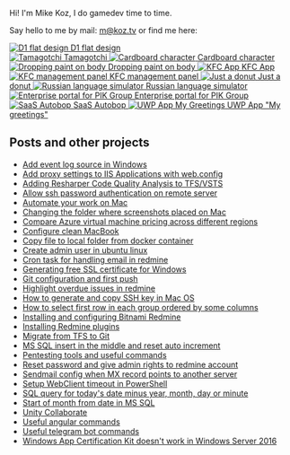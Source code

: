 <!-- Intro / Hero layout -->
<div class="about">
  <div class="about_photo" alt="Mikhail Kozlov"></div>

  <div class="about_inner">
    <div class="lead-main">
      <p>Hi! I'm Mike Koz, I do gamedev time to time.</p>
      <p>Say hello to me by mail: <a href="mailto:m@koz.tv">m@koz.tv</a> or find me here:</p>
      <div class="social-icons">
        <a href="https://t.me/mixvlad" title="Telegram"><i class="fab fa-telegram"></i></a>
        <a href="https://www.facebook.com/kozlovm" title="Facebook"><i class="fab fa-facebook"></i></a>
        <a href="https://www.linkedin.com/in/mixvlad" title="LinkedIn"><i class="fab fa-linkedin"></i></a>
        <a href="https://www.instagram.com/mixvlad" title="Instagram"><i class="fab fa-instagram"></i></a>
      </div>
    </div>
  </div>
</div>


<div class="projects-wrapper">

<a class="project-item full" href="projects/d1-flat-design/index.html">
  <img src="static/img/d1-flat-design.jpg" alt="D1 flat design" />
  <span class="caption">D1 flat design</span>
</a>

<div class="projects-grid">

<a class="project-item" href="projects/tamagotchi/index.html" data-video>
  <img src="static/img/tamagotchi.jpg" alt="Tamagotchi" />
  <span class="caption">Tamagotchi</span>
</a>

<a class="project-item" href="projects/cardboard-character/index.html" data-video>
  <img src="static/img/cardboard-character.jpg" alt="Cardboard character" />
  <span class="caption">Cardboard character</span>
</a>

<a class="project-item" href="projects/dropping-paint-on-body/index.html" data-video>
  <img src="static/img/dropping-paint-on-body.jpg" alt="Dropping paint on body" />
  <span class="caption">Dropping paint on body</span>
</a>

<a class="project-item" href="projects/kfc-app/index.html">
  <img src="static/img/kfc-app.png" alt="KFC App" />
  <span class="caption">KFC App</span>
</a>

<a class="project-item" href="projects/kfc-management-panel/index.html">
  <img src="static/img/kfc-management-panel.jpg" alt="KFC management panel" />
  <span class="caption">KFC management panel</span>
</a>

<a class="project-item" href="projects/donut/index.html" data-video>
  <img src="static/img/donut.jpg" alt="Just a donut" />
  <span class="caption">Just a donut</span>
</a>

<a class="project-item" href="projects/pushkingame/index.html">
  <img src="static/img/pushkingame.png" alt="Russian language simulator" />
  <span class="caption">Russian language simulator</span>
</a>

<a class="project-item" href="projects/enterprise-portal-for-pik-group/index.html">
  <img src="projects/enterprise-portal-for-pik-group/cover.png" alt="Enterprise portal for PIK Group" />
  <span class="caption">Enterprise portal for PIK Group</span>
</a>

<a class="project-item" href="projects/saas-autobop/index.html">
  <img src="projects/saas-autobop/cover.png" alt="SaaS Autobop" />
  <span class="caption">SaaS Autobop</span>
</a>

<a class="project-item" href="projects/uwp-app-my-greetings/index.html">
  <img src="projects/uwp-app-my-greetings/cover.png" alt="UWP App My Greetings" />
  <span class="caption">UWP App "My greetings"</span>
</a>

</div>

</div>


## Posts and other projects

* [Add event log source in Windows](posts/add-event-log-source-in-windows/index.html)
* [Add proxy settings to IIS Applications with web.config](posts/add-proxy-settings-to-iis-applications-with-web-config/index.html)
* [Adding Resharper Code Quality Analysis to TFS/VSTS](posts/adding-resharper-code-quality-analysis-to-tfs-vsts/index.html)
* [Allow ssh password authentication on remote server](posts/allow-ssh-password-authentication/index.html)
* [Automate your work on Mac](posts/automate-your-work-on-mac/index.html)
* [Changing the folder where screenshots placed on Mac](posts/changing-the-folder-where-screenshots-placed-on-mac/index.html)
* [Compare Azure virtual machine pricing across different regions](posts/compare-azure-virtual-machine-pricing-across-different-regions/index.html)
* [Configure clean MacBook](posts/clean-mac-install-settings/index.html)
* [Copy file to local folder from docker container](posts/copy-file-to-local-folder-from-docker-container/index.html)
* [Create admin user in ubuntu linux](posts/create-admin-user-in-ubuntu-linux/index.html)
* [Cron task for handling email in redmine](posts/cron-task-for-handling-email-in-redmine/index.html)
* [Generating free SSL certificate for Windows](posts/free-ssl-windows/index.html)
* [Git configuration and first push](posts/git-configuration-and-first-push/index.html)
* [Highlight overdue issues in redmine](posts/highlight-overdue-issues-in-redmine/index.html)
* [How to generate and copy SSH key in Mac OS](posts/how-to-generate-and-copy-ssh-key-in-mac-os/index.html)
* [How to select first row in each group ordered by some columns](posts/how-to-select-first-row-in-each-group-ordered-by-some-columns/index.html)
* [Installing and configuring Bitnami Redmine](posts/installing-and-configuring-bitnami-redmine/index.html)
* [Installing Redmine plugins](posts/installing-plugins-in-redmine/index.html)
* [Migrate from TFS to Git](posts/migrate-from-tfs-to-git/index.html)
* [MS SQL insert in the middle and reset auto increment](posts/ms-sql-insert-in-the-middle-and-reset-auto-increment/index.html)
* [Pentesting tools and useful commands](posts/pentesting-tools-and-useful-commands/index.html)
* [Reset password and give admin rights to redmine account](posts/reset-password-and-give-admin-rights-to-redmine-account/index.html)
* [Sendmail config when MX record points to another server](posts/sendmail-user-unknown-error/index.html)
* [Setup WebClient timeout in PowerShell](posts/setup-webclient-timeout-in-powershell/index.html)
* [SQL query for today's date minus year, month, day or minute](posts/sql-query-for-todays-date-minus-year-month-day-or-minute/index.html)
* [Start of month from date in MS SQL](posts/start-of-month-from-date-in-ms-sql-opposite-to-eomonth-function/index.html)
* [Unity Collaborate](posts/unity-collaborate/index.html)
* [Useful angular commands](posts/useful-angular-commands/index.html)
* [Useful telegram bot commands](posts/useful-telegram-bot-commands/index.html)
* [Windows App Certification Kit doesn't work in Windows Server 2016](posts/windows-app-certification-kit-doesnt-work-in-windows-server-2016/index.html)

<script src="static/js/project-videos.js"></script>

